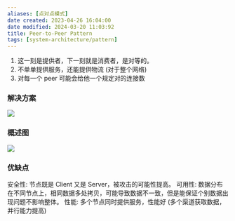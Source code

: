 ```yaml
---
aliases: [点对点模式]
date created: 2023-04-26 16:04:00
date modified: 2024-03-20 11:03:92
title: Peer-to-Peer Pattern
tags: [system-architecture/pattern]
---
```


1. 这一刻是提供者，下一刻就是消费者，是对等的。
2. 不单单提供服务，还能提供物流 (对于整个网络)
3. 对每一个 peer 可能会给他一个规定对的连接数

### 解决方案
![](https://spricoder.oss-cn-shanghai.aliyuncs.com/2021-Software-System-Design/img/lec14/14.png)

### 概述图
![](https://spricoder.oss-cn-shanghai.aliyuncs.com/2021-Software-System-Design/img/lec14/15.png)

### 优缺点
安全性: 节点既是 Client 又是 Server，被攻击的可能性提高。
可用性: 数据分布在不同节点上，相同数据多处拷贝，可能导致数据不一致，但是能保证个别数据出现问题不影响整体。
性能: 多个节点同时提供服务，性能好 (多个渠道获取数据，并行能力提高)
